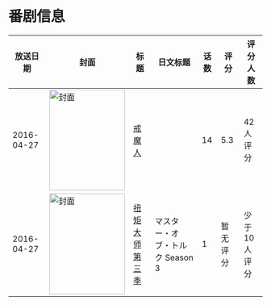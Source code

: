 # 番剧信息

|放送日期|封面|标题|日文标题|话数|评分|评分人数|
|---|---|---|---|---|---|---|
|2016-04-27|<img src="//lain.bgm.tv/pic/cover/c/a3/17/175451_eZGg2.jpg" alt="封面" style="width:150px;height:200px;object-fit:cover;">|[戒魔人](https://bangumi.tv/subject/175451)||14|5.3|42人评分|
|2016-04-27|<img src="//lain.bgm.tv/pic/cover/c/df/d1/176577_owBIj.jpg" alt="封面" style="width:150px;height:200px;object-fit:cover;">|[扭矩大师 第三季](https://bangumi.tv/subject/176577)|マスター・オブ・トルク Season 3|1|暂无评分|少于10人评分|
